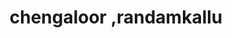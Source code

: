 ---
title: chengaloor ,randamkallu
url: /chengaloor-randamkallu/
latitude: 10.406
longitude: 76.291
---